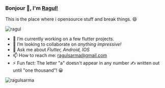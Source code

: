 ### Bonjour 👋, I'm [Ragul!](http://linkedin.com/in/ragul-nathan)


This is the place where i opensource stuff and break things. :smile:

<p align="left"> <img src="https://komarev.com/ghpvc/?username=ragulsarma&label=Profile%20views&color=0e75b6&style=flat" alt="ragul" /> </p>

- 🔭 I’m currently working on a few flutter projects.
- 👯 I’m looking to collaborate on *anything impressive!*
- 💬 Ask me about *Flutter, Android, IOS*
- 📫 How to reach me: ragulsarma@gmail.com
- ⚡ Fun fact: The letter "a" doesn't appear in any number :writing_hand: written out until "one thousand"! :grinning:

<!-- <p><img align="left" src="https://github-readme-stats.vercel.app/api/top-langs?username=ragulsarma&show_icons=true&locale=en&layout=compact" alt="ragulsarma" /></p>

<p>&nbsp;<img align="center" src="https://github-readme-stats.vercel.app/api?username=ragulsarma&show_icons=true&locale=en" alt="ragulsarma" /></p> -->

<p><img align="center" src="https://github-readme-streak-stats.herokuapp.com/?user=ragulsarma&" alt="ragulsarma" /></p>
